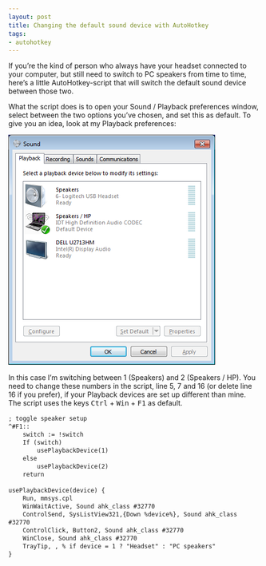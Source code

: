 ```yaml
---
layout: post
title: Changing the default sound device with AutoHotkey
tags:
- autohotkey
---
```


If you’re the kind of person who always have your headset connected to your computer, but still need to switch to PC speakers from time to time, here’s a little AutoHotkey-script that will switch the default sound device between those two.

What the script does is to open your Sound / Playback preferences window, select between the two options you’ve chosen, and set this as default. To give you an idea, look at my Playback preferences:

![](/public/ahk-sound.png)

In this case I’m switching between 1 (Speakers) and 2 (Speakers / HP). You need to change these numbers in the script, line 5, 7 and 16 (or delete line 16 if you prefer), if your Playback devices are set up different than mine. The script uses the keys <kbd>Ctrl</kbd>&nbsp;+&nbsp;<kbd>Win</kbd>&nbsp;+&nbsp;<kbd>F1</kbd> as default.

	; toggle speaker setup
	^#F1::
	    switch := !switch
	    If (switch)
	        usePlaybackDevice(1)
	    else
	        usePlaybackDevice(2)
	    return
	 
	usePlaybackDevice(device) {
	    Run, mmsys.cpl
	    WinWaitActive, Sound ahk_class #32770
	    ControlSend, SysListView321,{Down %device%}, Sound ahk_class #32770
	    ControlClick, Button2, Sound ahk_class #32770
	    WinClose, Sound ahk_class #32770
	    TrayTip, , % if device = 1 ? "Headset" : "PC speakers"
	}
